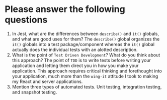 # Please answer the following questions

1.  In Jest, what are the differences between `describe()` and `it()` globals, and what are good uses for them?
    The `describe()` global organizes the `it()` globals into a test package/component whereas the `it()` global actually does the individual tests with an alotted description.
2.  What is the point of `Test Driven Development`? What do you think about this approach?
    The point of `TDD` is to write tests before writing your application and letting them direct you in how you make your application. This approach requires critical thinking and forethought into your application, much more than the `wing-it` attitude I took to making my React and server applications.
3.  Mention three types of automated tests.
    Unit testing, integration testing, and snapshot testing.

